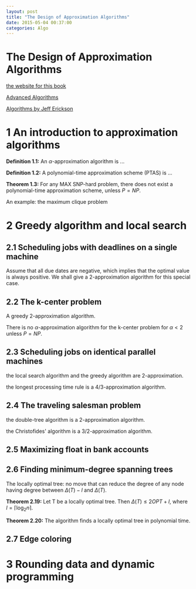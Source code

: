 ```yaml
---
layout: post
title: "The Design of Approximation Algorithms"
date: 2015-05-04 00:37:00
categories: Algo
---
```


# The Design of Approximation Algorithms

[the website for this book](http://www.designofapproxalgs.com/)

[Advanced Algorithms](http://personal.vu.nl/r.a.sitters/AdvancedAlgorithms/)

[Algorithms by Jeff Erickson](http://web.engr.illinois.edu/~jeffe/teaching/algorithms/)

# 1 An introduction to approximation algorithms

**Definition 1.1:** An $\alpha$-approximation algorithm is ...

**Definition 1.2:** A polynomial-time approximation scheme (PTAS) is ...

**Theorem 1.3:** For any MAX SNP-hard problem, there does not exist a polynomial-time approximation scheme, unless $P = NP$.

An example: the maximum clique problem

# 2 Greedy algorithm and local search

## 2.1 Scheduling jobs with deadlines on a single machine

Assume that all due dates are negative, which implies that the optimal value is always positive. We shall give a 2-approximation algorithm for this special case.

## 2.2 The k-center problem

A greedy 2-approximation algorithm.

There is no $\alpha$-approximation algorithm for the k-center problem for $\alpha < 2$ unless $P = NP$.

## 2.3 Scheduling jobs on identical parallel machines

the local search algorithm and the greedy algorithm are 2-approximation.

the longest processing time rule is a 4/3-approximation algorithm.

## 2.4 The traveling salesman problem

the double-tree algorithm is a 2-approximation algorithm.

the Christofides' algorithm is a 3/2-approximation algorithm.

## 2.5 Maximizing float in bank accounts

## 2.6 Finding minimum-degree spanning trees

The locally optimal tree: no move that can reduce the degree of any node having degree between $\Delta(T) - l$ and $\Delta(T)$.

**Theorem 2.19:** Let T be a locally optimal tree. Then $\Delta(T) \le 2OPT + l$, where $l = \lceil \log_2{n} \rceil$.

**Theorem 2.20:** The algorithm finds a locally optimal tree in polynomial time.

## 2.7 Edge coloring

# 3 Rounding data and dynamic programming